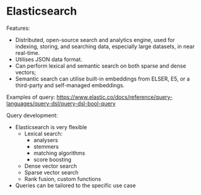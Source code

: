 # Elasticsearch

Features:
- Distributed, open-source search and analytics engine, used for indexing, storing, and searching data, especially large datasets, in near real-time. 
- Utilises JSON data format. 
- Can perform lexical and semantic search on both sparse and dense vectors; 
- Semantic search can utilise built-in embeddings from ELSER, E5, or a third-party and self-managed embeddings. 

Examples of query: https://www.elastic.co/docs/reference/query-languages/query-dsl/query-dsl-bool-query

Query development:
- Elasticsearch is very flexible
  - Lexical search:
    - analysers
    - stemmers
    - matching algorithms
    - score boosting
  - Dense vector search
  - Sparse vector search
  - Rank fusion, custom functions
- Queries can be tailored to the specific use case

